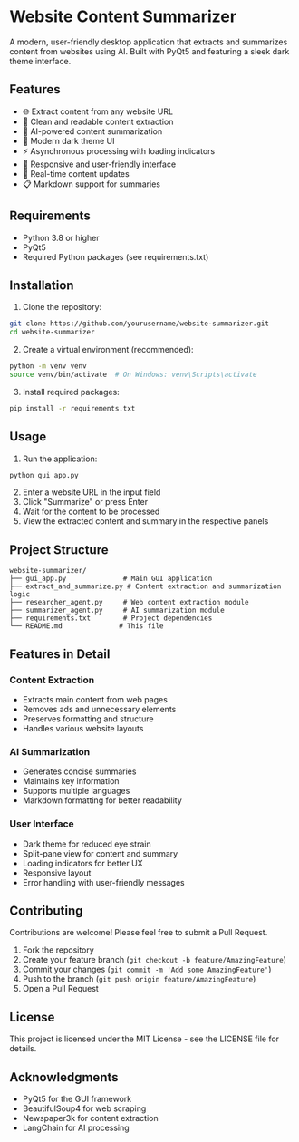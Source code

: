 # Website Content Summarizer

A modern, user-friendly desktop application that extracts and summarizes content from websites using AI. Built with PyQt5 and featuring a sleek dark theme interface.


## Features

- 🌐 Extract content from any website URL
- 📝 Clean and readable content extraction
- 🤖 AI-powered content summarization
- 🎨 Modern dark theme UI
- ⚡ Asynchronous processing with loading indicators
- 📱 Responsive and user-friendly interface
- 🔄 Real-time content updates
- 📋 Markdown support for summaries

## Requirements

- Python 3.8 or higher
- PyQt5
- Required Python packages (see requirements.txt)

## Installation

1. Clone the repository:
```bash
git clone https://github.com/yourusername/website-summarizer.git
cd website-summarizer
```

2. Create a virtual environment (recommended):
```bash
python -m venv venv
source venv/bin/activate  # On Windows: venv\Scripts\activate
```

3. Install required packages:
```bash
pip install -r requirements.txt
```

## Usage

1. Run the application:
```bash
python gui_app.py
```

2. Enter a website URL in the input field
3. Click "Summarize" or press Enter
4. Wait for the content to be processed
5. View the extracted content and summary in the respective panels

## Project Structure

```
website-summarizer/
├── gui_app.py              # Main GUI application
├── extract_and_summarize.py # Content extraction and summarization logic
├── researcher_agent.py     # Web content extraction module
├── summarizer_agent.py     # AI summarization module
├── requirements.txt        # Project dependencies
└── README.md              # This file
```

## Features in Detail

### Content Extraction
- Extracts main content from web pages
- Removes ads and unnecessary elements
- Preserves formatting and structure
- Handles various website layouts

### AI Summarization
- Generates concise summaries
- Maintains key information
- Supports multiple languages
- Markdown formatting for better readability

### User Interface
- Dark theme for reduced eye strain
- Split-pane view for content and summary
- Loading indicators for better UX
- Responsive layout
- Error handling with user-friendly messages

## Contributing

Contributions are welcome! Please feel free to submit a Pull Request.

1. Fork the repository
2. Create your feature branch (`git checkout -b feature/AmazingFeature`)
3. Commit your changes (`git commit -m 'Add some AmazingFeature'`)
4. Push to the branch (`git push origin feature/AmazingFeature`)
5. Open a Pull Request

## License

This project is licensed under the MIT License - see the LICENSE file for details.

## Acknowledgments

- PyQt5 for the GUI framework
- BeautifulSoup4 for web scraping
- Newspaper3k for content extraction
- LangChain for AI processing
